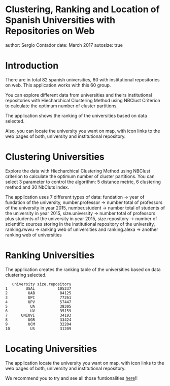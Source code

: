 Clustering, Ranking and Location of Spanish Universities with Repositories on Web
========================================================
author: Sergio Contador
date: March 2017
autosize: true

Introduction
========================================================
There are in total 82 spanish universities, 60 with institutional repositories on web. This application works with this 60 group.  

You can explore different data from universities and theirs institutional repositories with Hiecharchical Clustering Method using NBClust Criterion to calculate the optimum number of cluster partitions.  

The application shows the ranking of the universities based on data selected.  

Also, you can locate the university you want on map, with icon links to the web pages of both, university and institutional repository.
        
Clustering Universities
========================================================
Explore the data with Hiecharchical Clustering Method using NBClust criterion to calculate the optimum number of cluster partitions. You can select 3 parameter to control the algorithm: 5 distance metric, 6 clustering method and 30 NbCluts index. 

The application uses 7 different types of data: fundation -> year of fundation of the university, number.professor -> number total of professors of the university in year 2015, number.student -> number total of students of the university in year 2015, size.university -> number total of professors plus students of the university in year 2015, size.repository -> number of scientific sources storing in the institutional repository of the university, ranking.rwwu -> ranking web of universities and ranking.alexa -> another ranking web of universities

Ranking Universities
========================================================
The application creates the ranking table of the universities based on data clustering selected.


```
   university size.repository
1        USAL          105237
2         UAB           84125
3         UPC           77261
4         UPV           57447
5          UA           38305
6          UV           35159
7      UNIOVI           34193
8         UGR           33424
9         UCM           32204
10         US           31209
```

Locating Universities
========================================================
The application locate the university you want on map, with icon links to the web pages of both, university and institutional repository.

We recommend you to try and see all those funtionalities [here](https://scontador.shinyapps.io/ddp_course_project)!!






